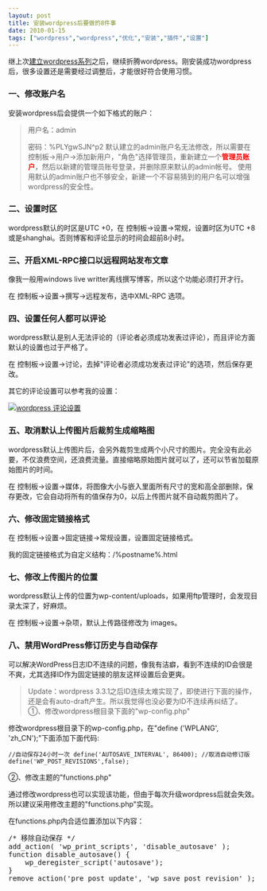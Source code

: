 ```yaml
---
layout: post
title: 安装wordpress后要做的8件事
date: 2010-01-15
tags: ["wordpress","wordpress","优化","安装","插件","设置"]
---
```


继上次[建立wordpress系列](http://www.kisa747.com/build-wordpress-01.html)之后，继续折腾wordpress。刚安装成功wordpress后，很多设置还是需要经过调整后，才能很好符合使用习惯。

### 一、修改账户名

安装wordpress后会提供一个如下格式的账户：

<!--more-->
> 用户名：admin
> 
> 密码：%PLYgwSJN^p2
默认建立的admin账户名无法修改，所以需要在 控制板→用户→添加新用户，"角色"选择管理员，重新建立一个<span style="color: #ff0000;">**管理员账户**</span>，然后以新建的管理员账号登录，并删除原来默认的admin帐号。
> 使用用默认的admin账户也不够安全，新建一个不容易猜到的用户名可以增强wordpress的安全性。

### 二、设置时区

wordpress默认的时区是UTC +0，在 控制板→设置→常规，设置时区为UTC +8或是shanghai。否则博客和评论显示的时间会超前8小时。

### 三、开启XML-RPC接口以远程网站发布文章

像我一般用windows live writter离线撰写博客，所以这个功能必须打开才行。

在 控制板→设置→撰写→远程发布，选中XML-RPC 选项。

### 四、设置任何人都可以评论

wordpress默认是别人无法评论的（评论者必须成功发表过评论），而且评论方面默认的设置也过于严格了。

在 控制板→设置→讨论，去掉"评论者必须成功发表过评论"的选项，然后保存更改。

其它的评论设置可以参考我的设置：

[![wordpress 评论设置](http://localhost/img/2010/011501.jpg "wordpress 评论设置")](011501.jpg)

### 五、取消默认上传图片后裁剪生成缩略图

wordpress默认上传图片后，会另外裁剪生成两个小尺寸的图片。完全没有此必要，不仅浪费空间，还浪费流量。直接缩略原始图片就可以了，还可以节省加载原始图片的时间。

在 控制板→设置→媒体，将图像大小与嵌入里面所有尺寸的宽和高全部删除，保存更改，它会自动将所有的值保存为0，以后上传图片就不自动裁剪图片了。

### 六、修改固定链接格式

在 控制板→设置→固定链接→常规设置，设置固定链接格式。

我的固定链接格式为自定义结构：/%postname%.html

### 七、修改上传图片的位置

wordpress默认上传的位置为wp-content/uploads，如果用ftp管理时，会发现目录太深了，好麻烦。

在 控制板→设置→杂项，默认上传路径修改为 images。

### 八、禁用WordPress修订历史与自动保存

可以解决WordPress日志ID不连续的问题，像我有洁癖，看到不连续的ID会很是不爽，尤其选择ID作为固定链接的朋友这样设置后会更爽。
> Update：wordpress 3.3.1之后ID连续太难实现了，即使进行下面的操作，还是会有auto-draft产生。所以我觉得也没必要为ID不连续再纠结了。
①、修改wordpress根目录下面的"wp-config.php"

修改wordpress根目录下的wp-config.php，在"define ('WPLANG', 'zh_CN');"下面添加下面代码:

`//自动保存24小时一次
define('AUTOSAVE_INTERVAL', 86400);
//取消自动修订版
define('WP_POST_REVISIONS',false);
`

②、修改主题的"functions.php"

通过修改wordpress也可以实现该功能，但由于每次升级wordpress后就会失效。所以建议采用修改主题的"functions.php"实现。

在functions.php内合适位置添加以下内容：
<pre>/* 移除自动保存 */
add_action( 'wp_print_scripts', 'disable_autosave' );
function disable_autosave() {
	wp_deregister_script('autosave');
}
remove_action('pre_post_update', 'wp_save_post_revision' );</pre>